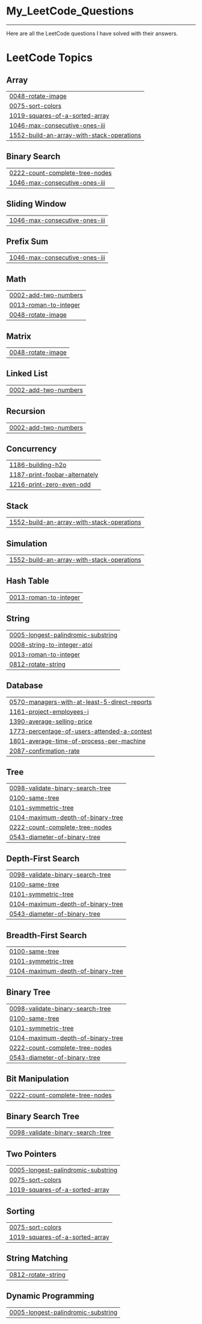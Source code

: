 # My_LeetCode_Questions
<hr>
Here are all the LeetCode questions I have solved with their answers.

<!---LeetCode Topics Start-->
# LeetCode Topics
## Array
|  |
| ------- |
| [0048-rotate-image](https://github.com/BarunAaryan/My_LeetCode_Questions/tree/master/0048-rotate-image) |
| [0075-sort-colors](https://github.com/BarunAaryan/My_LeetCode_Questions/tree/master/0075-sort-colors) |
| [1019-squares-of-a-sorted-array](https://github.com/BarunAaryan/My_LeetCode_Questions/tree/master/1019-squares-of-a-sorted-array) |
| [1046-max-consecutive-ones-iii](https://github.com/BarunAaryan/My_LeetCode_Questions/tree/master/1046-max-consecutive-ones-iii) |
| [1552-build-an-array-with-stack-operations](https://github.com/BarunAaryan/My_LeetCode_Questions/tree/master/1552-build-an-array-with-stack-operations) |
## Binary Search
|  |
| ------- |
| [0222-count-complete-tree-nodes](https://github.com/BarunAaryan/My_LeetCode_Questions/tree/master/0222-count-complete-tree-nodes) |
| [1046-max-consecutive-ones-iii](https://github.com/BarunAaryan/My_LeetCode_Questions/tree/master/1046-max-consecutive-ones-iii) |
## Sliding Window
|  |
| ------- |
| [1046-max-consecutive-ones-iii](https://github.com/BarunAaryan/My_LeetCode_Questions/tree/master/1046-max-consecutive-ones-iii) |
## Prefix Sum
|  |
| ------- |
| [1046-max-consecutive-ones-iii](https://github.com/BarunAaryan/My_LeetCode_Questions/tree/master/1046-max-consecutive-ones-iii) |
## Math
|  |
| ------- |
| [0002-add-two-numbers](https://github.com/BarunAaryan/My_LeetCode_Questions/tree/master/0002-add-two-numbers) |
| [0013-roman-to-integer](https://github.com/BarunAaryan/My_LeetCode_Questions/tree/master/0013-roman-to-integer) |
| [0048-rotate-image](https://github.com/BarunAaryan/My_LeetCode_Questions/tree/master/0048-rotate-image) |
## Matrix
|  |
| ------- |
| [0048-rotate-image](https://github.com/BarunAaryan/My_LeetCode_Questions/tree/master/0048-rotate-image) |
## Linked List
|  |
| ------- |
| [0002-add-two-numbers](https://github.com/BarunAaryan/My_LeetCode_Questions/tree/master/0002-add-two-numbers) |
## Recursion
|  |
| ------- |
| [0002-add-two-numbers](https://github.com/BarunAaryan/My_LeetCode_Questions/tree/master/0002-add-two-numbers) |
## Concurrency
|  |
| ------- |
| [1186-building-h2o](https://github.com/BarunAaryan/My_LeetCode_Questions/tree/master/1186-building-h2o) |
| [1187-print-foobar-alternately](https://github.com/BarunAaryan/My_LeetCode_Questions/tree/master/1187-print-foobar-alternately) |
| [1216-print-zero-even-odd](https://github.com/BarunAaryan/My_LeetCode_Questions/tree/master/1216-print-zero-even-odd) |
## Stack
|  |
| ------- |
| [1552-build-an-array-with-stack-operations](https://github.com/BarunAaryan/My_LeetCode_Questions/tree/master/1552-build-an-array-with-stack-operations) |
## Simulation
|  |
| ------- |
| [1552-build-an-array-with-stack-operations](https://github.com/BarunAaryan/My_LeetCode_Questions/tree/master/1552-build-an-array-with-stack-operations) |
## Hash Table
|  |
| ------- |
| [0013-roman-to-integer](https://github.com/BarunAaryan/My_LeetCode_Questions/tree/master/0013-roman-to-integer) |
## String
|  |
| ------- |
| [0005-longest-palindromic-substring](https://github.com/BarunAaryan/My_LeetCode_Questions/tree/master/0005-longest-palindromic-substring) |
| [0008-string-to-integer-atoi](https://github.com/BarunAaryan/My_LeetCode_Questions/tree/master/0008-string-to-integer-atoi) |
| [0013-roman-to-integer](https://github.com/BarunAaryan/My_LeetCode_Questions/tree/master/0013-roman-to-integer) |
| [0812-rotate-string](https://github.com/BarunAaryan/My_LeetCode_Questions/tree/master/0812-rotate-string) |
## Database
|  |
| ------- |
| [0570-managers-with-at-least-5-direct-reports](https://github.com/BarunAaryan/My_LeetCode_Questions/tree/master/0570-managers-with-at-least-5-direct-reports) |
| [1161-project-employees-i](https://github.com/BarunAaryan/My_LeetCode_Questions/tree/master/1161-project-employees-i) |
| [1390-average-selling-price](https://github.com/BarunAaryan/My_LeetCode_Questions/tree/master/1390-average-selling-price) |
| [1773-percentage-of-users-attended-a-contest](https://github.com/BarunAaryan/My_LeetCode_Questions/tree/master/1773-percentage-of-users-attended-a-contest) |
| [1801-average-time-of-process-per-machine](https://github.com/BarunAaryan/My_LeetCode_Questions/tree/master/1801-average-time-of-process-per-machine) |
| [2087-confirmation-rate](https://github.com/BarunAaryan/My_LeetCode_Questions/tree/master/2087-confirmation-rate) |
## Tree
|  |
| ------- |
| [0098-validate-binary-search-tree](https://github.com/BarunAaryan/My_LeetCode_Questions/tree/master/0098-validate-binary-search-tree) |
| [0100-same-tree](https://github.com/BarunAaryan/My_LeetCode_Questions/tree/master/0100-same-tree) |
| [0101-symmetric-tree](https://github.com/BarunAaryan/My_LeetCode_Questions/tree/master/0101-symmetric-tree) |
| [0104-maximum-depth-of-binary-tree](https://github.com/BarunAaryan/My_LeetCode_Questions/tree/master/0104-maximum-depth-of-binary-tree) |
| [0222-count-complete-tree-nodes](https://github.com/BarunAaryan/My_LeetCode_Questions/tree/master/0222-count-complete-tree-nodes) |
| [0543-diameter-of-binary-tree](https://github.com/BarunAaryan/My_LeetCode_Questions/tree/master/0543-diameter-of-binary-tree) |
## Depth-First Search
|  |
| ------- |
| [0098-validate-binary-search-tree](https://github.com/BarunAaryan/My_LeetCode_Questions/tree/master/0098-validate-binary-search-tree) |
| [0100-same-tree](https://github.com/BarunAaryan/My_LeetCode_Questions/tree/master/0100-same-tree) |
| [0101-symmetric-tree](https://github.com/BarunAaryan/My_LeetCode_Questions/tree/master/0101-symmetric-tree) |
| [0104-maximum-depth-of-binary-tree](https://github.com/BarunAaryan/My_LeetCode_Questions/tree/master/0104-maximum-depth-of-binary-tree) |
| [0543-diameter-of-binary-tree](https://github.com/BarunAaryan/My_LeetCode_Questions/tree/master/0543-diameter-of-binary-tree) |
## Breadth-First Search
|  |
| ------- |
| [0100-same-tree](https://github.com/BarunAaryan/My_LeetCode_Questions/tree/master/0100-same-tree) |
| [0101-symmetric-tree](https://github.com/BarunAaryan/My_LeetCode_Questions/tree/master/0101-symmetric-tree) |
| [0104-maximum-depth-of-binary-tree](https://github.com/BarunAaryan/My_LeetCode_Questions/tree/master/0104-maximum-depth-of-binary-tree) |
## Binary Tree
|  |
| ------- |
| [0098-validate-binary-search-tree](https://github.com/BarunAaryan/My_LeetCode_Questions/tree/master/0098-validate-binary-search-tree) |
| [0100-same-tree](https://github.com/BarunAaryan/My_LeetCode_Questions/tree/master/0100-same-tree) |
| [0101-symmetric-tree](https://github.com/BarunAaryan/My_LeetCode_Questions/tree/master/0101-symmetric-tree) |
| [0104-maximum-depth-of-binary-tree](https://github.com/BarunAaryan/My_LeetCode_Questions/tree/master/0104-maximum-depth-of-binary-tree) |
| [0222-count-complete-tree-nodes](https://github.com/BarunAaryan/My_LeetCode_Questions/tree/master/0222-count-complete-tree-nodes) |
| [0543-diameter-of-binary-tree](https://github.com/BarunAaryan/My_LeetCode_Questions/tree/master/0543-diameter-of-binary-tree) |
## Bit Manipulation
|  |
| ------- |
| [0222-count-complete-tree-nodes](https://github.com/BarunAaryan/My_LeetCode_Questions/tree/master/0222-count-complete-tree-nodes) |
## Binary Search Tree
|  |
| ------- |
| [0098-validate-binary-search-tree](https://github.com/BarunAaryan/My_LeetCode_Questions/tree/master/0098-validate-binary-search-tree) |
## Two Pointers
|  |
| ------- |
| [0005-longest-palindromic-substring](https://github.com/BarunAaryan/My_LeetCode_Questions/tree/master/0005-longest-palindromic-substring) |
| [0075-sort-colors](https://github.com/BarunAaryan/My_LeetCode_Questions/tree/master/0075-sort-colors) |
| [1019-squares-of-a-sorted-array](https://github.com/BarunAaryan/My_LeetCode_Questions/tree/master/1019-squares-of-a-sorted-array) |
## Sorting
|  |
| ------- |
| [0075-sort-colors](https://github.com/BarunAaryan/My_LeetCode_Questions/tree/master/0075-sort-colors) |
| [1019-squares-of-a-sorted-array](https://github.com/BarunAaryan/My_LeetCode_Questions/tree/master/1019-squares-of-a-sorted-array) |
## String Matching
|  |
| ------- |
| [0812-rotate-string](https://github.com/BarunAaryan/My_LeetCode_Questions/tree/master/0812-rotate-string) |
## Dynamic Programming
|  |
| ------- |
| [0005-longest-palindromic-substring](https://github.com/BarunAaryan/My_LeetCode_Questions/tree/master/0005-longest-palindromic-substring) |
<!---LeetCode Topics End-->